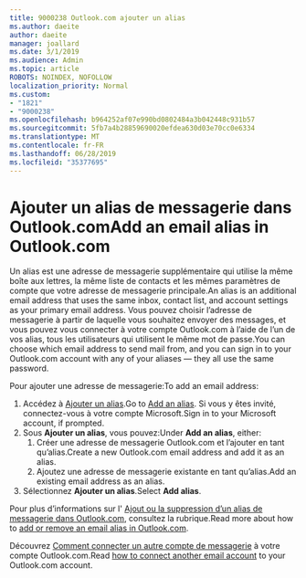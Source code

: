 ```yaml
---
title: 9000238 Outlook.com ajouter un alias
ms.author: daeite
author: daeite
manager: joallard
ms.date: 3/1/2019
ms.audience: Admin
ms.topic: article
ROBOTS: NOINDEX, NOFOLLOW
localization_priority: Normal
ms.custom:
- "1821"
- "9000238"
ms.openlocfilehash: b964252af07e990bd0802484a3b042448c931b57
ms.sourcegitcommit: 5fb7a4b28859690020efdea630d03e70cc0e6334
ms.translationtype: MT
ms.contentlocale: fr-FR
ms.lasthandoff: 06/28/2019
ms.locfileid: "35377695"
---
```

# <a name="add-an-email-alias-in-outlookcom"></a><span data-ttu-id="744f0-102">Ajouter un alias de messagerie dans Outlook.com</span><span class="sxs-lookup"><span data-stu-id="744f0-102">Add an email alias in Outlook.com</span></span>

<span data-ttu-id="744f0-103">Un alias est une adresse de messagerie supplémentaire qui utilise la même boîte aux lettres, la même liste de contacts et les mêmes paramètres de compte que votre adresse de messagerie principale.</span><span class="sxs-lookup"><span data-stu-id="744f0-103">An alias is an additional email address that uses the same inbox, contact list, and account settings as your primary email address.</span></span> <span data-ttu-id="744f0-104">Vous pouvez choisir l’adresse de messagerie à partir de laquelle vous souhaitez envoyer des messages, et vous pouvez vous connecter à votre compte Outlook.com à l’aide de l’un de vos alias, tous les utilisateurs qui utilisent le même mot de passe.</span><span class="sxs-lookup"><span data-stu-id="744f0-104">You can choose which email address to send mail from, and you can sign in to your Outlook.com account with any of your aliases — they all use the same password.</span></span>

<span data-ttu-id="744f0-105">Pour ajouter une adresse de messagerie:</span><span class="sxs-lookup"><span data-stu-id="744f0-105">To add an email address:</span></span>

1. <span data-ttu-id="744f0-106">Accédez à [Ajouter un alias](https://go.microsoft.com/fwlink/p/?linkid=864833).</span><span class="sxs-lookup"><span data-stu-id="744f0-106">Go to [Add an alias](https://go.microsoft.com/fwlink/p/?linkid=864833).</span></span> <span data-ttu-id="744f0-107">Si vous y êtes invité, connectez-vous à votre compte Microsoft.</span><span class="sxs-lookup"><span data-stu-id="744f0-107">Sign in to your Microsoft account, if prompted.</span></span>
2. <span data-ttu-id="744f0-108">Sous **Ajouter un alias**, vous pouvez:</span><span class="sxs-lookup"><span data-stu-id="744f0-108">Under **Add an alias**, either:</span></span>
    1. <span data-ttu-id="744f0-109">Créer une adresse de messagerie Outlook.com et l’ajouter en tant qu’alias.</span><span class="sxs-lookup"><span data-stu-id="744f0-109">Create a new Outlook.com email address and add it as an alias.</span></span>
    2. <span data-ttu-id="744f0-110">Ajoutez une adresse de messagerie existante en tant qu’alias.</span><span class="sxs-lookup"><span data-stu-id="744f0-110">Add an existing email address as an alias.</span></span>
3. <span data-ttu-id="744f0-111">Sélectionnez **Ajouter un alias**.</span><span class="sxs-lookup"><span data-stu-id="744f0-111">Select **Add alias**.</span></span>

<span data-ttu-id="744f0-112">Pour plus d’informations sur l' [Ajout ou la suppression d’un alias de messagerie dans Outlook.com](https://support.office.com/article/459b1989-356d-40fa-a689-8f285b13f1f2), consultez la rubrique.</span><span class="sxs-lookup"><span data-stu-id="744f0-112">Read more about how to [add or remove an email alias in Outlook.com](https://support.office.com/article/459b1989-356d-40fa-a689-8f285b13f1f2).</span></span>  

<span data-ttu-id="744f0-113">Découvrez [Comment connecter un autre compte de messagerie](https://support.office.com/article/c5224df4-5885-4e79-91ba-523aa743f0ba) à votre compte Outlook.com.</span><span class="sxs-lookup"><span data-stu-id="744f0-113">Read [how to connect another email account](https://support.office.com/article/c5224df4-5885-4e79-91ba-523aa743f0ba) to your Outlook.com account.</span></span>